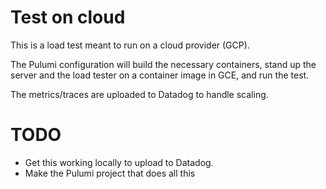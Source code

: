# Test on cloud

This is a load test meant to run on a cloud provider (GCP).

The Pulumi configuration will build the necessary containers, stand up the
server and the load tester on a container image in GCE, and run the test.

The metrics/traces are uploaded to Datadog to handle scaling.

# TODO

* Get this working locally to upload to Datadog.
* Make the Pulumi project that does all this
